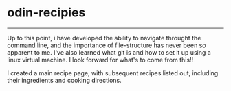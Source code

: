 # odin-recipies
***
Up to this point, i have developed the ability to navigate throught the command line, and the importance of file-structure has never been so apparent to me. I've also learned what git is and how to set it up using a linux virtual machine. I look forward for what's to come from this!!

I created a main recipe page, with subsequent recipes listed out, including their ingredients and cooking directions.
